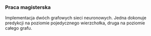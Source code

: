 ### Praca magisterska 

Implementacja dwóch grafowych sieci neuronowych. Jedna dokonuje predykcji na poziomie pojedycznego wierzchołka, druga na poziomie całego grafu.

